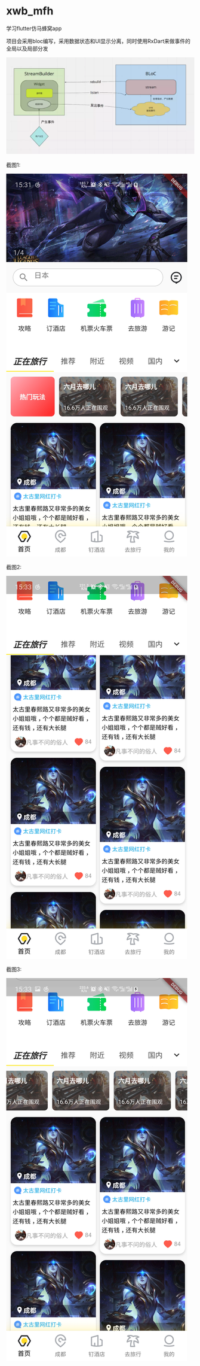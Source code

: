 # xwb_mfh

学习flutter仿马蜂窝app

项目会采用bloc编写，采用数据状态和UI显示分离，同时使用RxDart来做事件的全局以及局部分发

![image](https://github.com/xwbbwx110/xwb_mfh/blob/master/bloc_im.png)


截图1:


![image](https://github.com/xwbbwx110/xwb_mfh/blob/master/mfh_im1.jpg)


截图2:


![image](https://github.com/xwbbwx110/xwb_mfh/blob/master/mfh_im2.jpg)


截图3:



![image](https://github.com/xwbbwx110/xwb_mfh/blob/master/mfh_im3.jpg)



